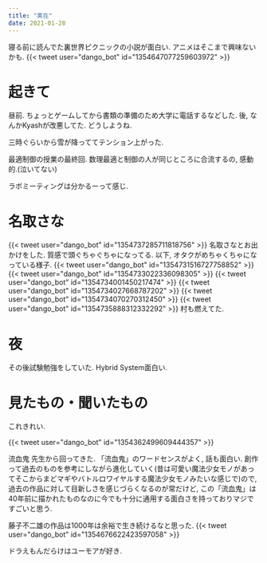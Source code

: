 ```yaml
---
title: "実在"
date: 2021-01-28
---
```


寝る前に読んでた裏世界ピクニックの小説が面白い. アニメはそこまで興味ないかも.
{{< tweet user="dango_bot" id="1354647077259603972" >}}

# 起きて
昼前. ちょっとゲームしてから書類の準備のため大学に電話するなどした. 後, なんかKyashが改悪してた. どうしようね.

三時ぐらいから雪が降っててテンション上がった.

最適制御の授業の最終回. 数理最適と制御の人が同じところに合流するの, 感動的.(泣いてない)

ラボミーティングは分かるーって感じ.
# 名取さな
{{< tweet user="dango_bot" id="1354737285711818756" >}}
名取さなとお出かけをした.
質感で頭ぐちゃぐちゃになってる. 以下, オタクがめちゃくちゃになっている様子.
{{< tweet user="dango_bot" id="1354731516727758852" >}}
{{< tweet user="dango_bot" id="1354733022336098305" >}}
{{< tweet user="dango_bot" id="1354734001450217474" >}}
{{< tweet user="dango_bot" id="1354734027668787202" >}}
{{< tweet user="dango_bot" id="1354734070270312450" >}}
{{< tweet user="dango_bot" id="1354735888312332292" >}}
村も燃えてた.

# 夜
その後試験勉強をしていた. Hybrid System面白い.
# 見たもの・聞いたもの
これきれい.

{{< tweet user="dango_bot" id="1354362499609444357" >}}

流血鬼
先生から回ってきた. 「流血鬼」のワードセンスがよく, 話も面白い. 創作って過去のものを参考にしながら進化していく(昔は可愛い魔法少女モノがあってそこからまどマギやバトルロワイヤルする魔法少女モノみたいな感じで)ので, 過去の作品に対して目新しさを感じづらくなるのが常だけど, この「流血鬼」は40年前に描かれたものなのに今でも十分に通用する面白さを持っておりマジですごいと思う.

藤子不二雄の作品は1000年は余裕で生き続けるなと思った.
{{< tweet user="dango_bot" id="1354676622423597058" >}}

ドラえもんだらけはユーモアが好き.